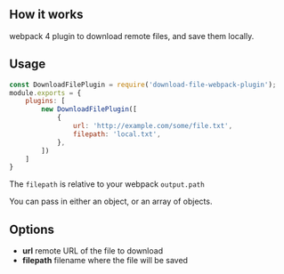 ## How it works

webpack 4 plugin to download remote files, and save them locally.

## Usage

```js
const DownloadFilePlugin = require('download-file-webpack-plugin');
module.exports = {
    plugins: [
        new DownloadFilePlugin([
            {
                url: 'http://example.com/some/file.txt',
                filepath: 'local.txt',
            },
        ])
    ]
}
```

The `filepath` is relative to your webpack `output.path`

You can pass in either an object, or an array of objects.

## Options

* **url** remote URL of the file to download
* **filepath** filename where the file will be saved
